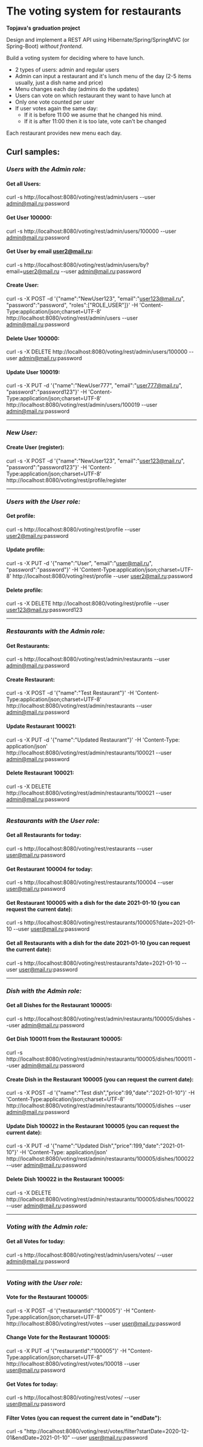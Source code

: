 # The voting system for restaurants

**Topjava's graduation project**

Design and implement a REST API using Hibernate/Spring/SpringMVC (or Spring-Boot) *without frontend*.

Build a voting system for deciding where to have lunch.

- 2 types of users: admin and regular users
- Admin can input a restaurant and it's lunch menu of the day (2-5 items usually, just a dish name and price)
- Menu changes each day (admins do the updates)
- Users can vote on which restaurant they want to have lunch at
- Only one vote counted per user
- If user votes again the same day:
    - If it is before 11:00 we asume that he changed his mind.
    - If it is after 11:00 then it is too late, vote can't be changed

Each restaurant provides new menu each day.

## Curl samples: 

### *Users with the Admin role:*
#### Get all Users:
curl -s http://localhost:8080/voting/rest/admin/users --user admin@mail.ru:password

#### Get User 100000:
curl -s http://localhost:8080/voting/rest/admin/users/100000 --user admin@mail.ru:password

#### Get User by email user2@mail.ru:
curl -s http://localhost:8080/voting/rest/admin/users/by?email=user2@mail.ru --user admin@mail.ru:password

#### Create User:
curl -s -X POST -d '{"name":"NewUser123", "email":"user123@mail.ru", "password":"password", "roles":["ROLE_USER"]}' -H 'Content-Type:application/json;charset=UTF-8' http://localhost:8080/voting/rest/admin/users --user admin@mail.ru:password

#### Delete User 100000:
curl -s -X DELETE http://localhost:8080/voting/rest/admin/users/100000 --user admin@mail.ru:password

#### Update User 100019:
curl -s -X PUT -d '{"name":"NewUser777", "email":"user777@mail.ru", "password":"password123"}' -H 'Content-Type:application/json;charset=UTF-8' http://localhost:8080/voting/rest/admin/users/100019 --user admin@mail.ru:password

---

### *New User:*
#### Create User (register):
curl -s -X POST -d '{"name":"NewUser123", "email":"user123@mail.ru", "password":"password123"}' -H 'Content-Type:application/json;charset=UTF-8' http://localhost:8080/voting/rest/profile/register

---

### *Users with the User role:*
#### Get profile:
curl -s http://localhost:8080/voting/rest/profile --user user2@mail.ru:password

#### Update profile:
curl -s -X PUT -d '{"name":"User", "email":"user@mail.ru", "password":"password"}' -H 'Content-Type:application/json;charset=UTF-8' http://localhost:8080/voting/rest/profile --user user2@mail.ru:password

#### Delete profile:
curl -s -X DELETE http://localhost:8080/voting/rest/profile --user user123@mail.ru:password123

---

### *Restaurants with the Admin role:*
#### Get Restaurants:
curl -s http://localhost:8080/voting/rest/admin/restaurants --user admin@mail.ru:password

#### Create Restaurant:
curl -s -X POST -d '{"name":"Test Restaurant"}' -H 'Content-Type:application/json;charset=UTF-8' http://localhost:8080/voting/rest/admin/restaurants --user admin@mail.ru:password

#### Update Restaurant 100021:
curl -s -X PUT -d '{"name":"Updated Restaurant"}' -H 'Content-Type: application/json' http://localhost:8080/voting/rest/admin/restaurants/100021 --user admin@mail.ru:password

#### Delete Restaurant 100021:
curl -s -X DELETE http://localhost:8080/voting/rest/admin/restaurants/100021 --user admin@mail.ru:password

---

### *Restaurants with the User role:*
#### Get all Restaurants for today:
curl -s http://localhost:8080/voting/rest/restaurants --user user@mail.ru:password

#### Get Restaurant 100004 for today:
curl -s http://localhost:8080/voting/rest/restaurants/100004 --user user@mail.ru:password

#### Get Restaurant 100005 with a dish for the date 2021-01-10 (you can request the current date):
curl -s http://localhost:8080/voting/rest/restaurants/100005?date=2021-01-10 --user user@mail.ru:password

#### Get all Restaurants with a dish for the date 2021-01-10 (you can request the current date):
curl -s http://localhost:8080/voting/rest/restaurants?date=2021-01-10 --user user@mail.ru:password

---

### *Dish with the Admin role:*
#### Get all Dishes for the Restaurant 100005:
curl -s http://localhost:8080/voting/rest/admin/restaurants/100005/dishes --user admin@mail.ru:password

#### Get Dish 100011 from the Restaurant 100005:
curl -s http://localhost:8080/voting/rest/admin/restaurants/100005/dishes/100011 --user admin@mail.ru:password

#### Create Dish in the Restaurant 100005 (you can request the current date):
curl -s -X POST -d '{"name":"Test dish","price":99,"date":"2021-01-10"}' -H 'Content-Type:application/json;charset=UTF-8' http://localhost:8080/voting/rest/admin/restaurants/100005/dishes --user admin@mail.ru:password

#### Update Dish 100022 in the Restaurant 100005 (you can request the current date):
curl -s -X PUT -d '{"name":"Updated Dish","price":199,"date":"2021-01-10"}' -H 'Content-Type: application/json' http://localhost:8080/voting/rest/admin/restaurants/100005/dishes/100022 --user admin@mail.ru:password

#### Delete Dish 100022 in the Restaurant 100005:
curl -s -X DELETE http://localhost:8080/voting/rest/admin/restaurants/100005/dishes/100022 --user admin@mail.ru:password

---

### *Voting with the Admin role:*
#### Get all Votes for today:
curl -s http://localhost:8080/voting/rest/admin/users/votes/ --user admin@mail.ru:password

---

### *Voting with the User role:*
#### Vote for the Restaurant 100005:
curl -s -X POST -d '{"restaurantId":"100005"}' -H "Content-Type:application/json;charset=UTF-8" http://localhost:8080/voting/rest/votes --user user@mail.ru:password

#### Change Vote for the Restaurant 100005:
curl -s -X PUT -d '{"restaurantId":"100005"}' -H "Content-Type:application/json;charset=UTF-8" http://localhost:8080/voting/rest/votes/100018 --user user@mail.ru:password

#### Get Votes for today:
curl -s http://localhost:8080/voting/rest/votes/ --user user@mail.ru:password

#### Filter Votes (you can request the current date in "endDate"):
curl -s "http://localhost:8080/voting/rest/votes/filter?startDate=2020-12-01&endDate=2021-01-10" --user user@mail.ru:password
